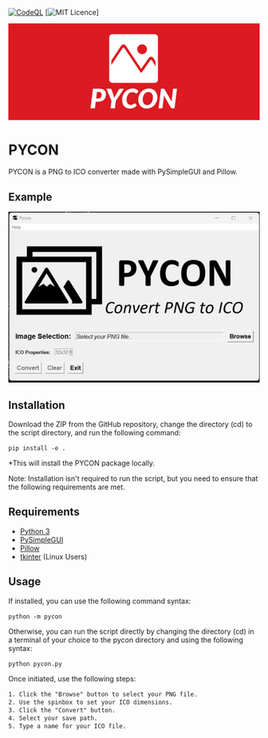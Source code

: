 [![CodeQL](https://github.com/sorzkode/pycon/actions/workflows/codeql.yml/badge.svg)](https://github.com/sorzkode/pycon/actions/workflows/codeql.yml)
[![MIT Licence](https://en.wikipedia.org/wiki/MIT_License)]

![PYCON](https://raw.githubusercontent.com/sorzkode/pycon/master/assets/pycgit.png)

# PYCON

PYCON is a PNG to ICO converter made with PySimpleGUI and Pillow.

## Example

![Example](https://raw.githubusercontent.com/sorzkode/pycon/master/assets/example.png)

## Installation

Download the ZIP from the GitHub repository, change the directory (cd) to the script directory, and run the following command:
```
pip install -e .
```
*This will install the PYCON package locally.

Note: Installation isn't required to run the script, but you need to ensure that the following requirements are met.

## Requirements

- [Python 3](https://www.python.org/downloads/)
- [PySimpleGUI](https://pypi.org/project/PySimpleGUI/)
- [Pillow](https://pypi.org/project/Pillow/)
- [tkinter](https://docs.python.org/3/library/tkinter.html) (Linux Users)

## Usage

If installed, you can use the following command syntax:
```
python -m pycon
```
Otherwise, you can run the script directly by changing the directory (cd) in a terminal of your choice to the pycon directory and using the following syntax:
```
python pycon.py
```

Once initiated, use the following steps:
```            
1. Click the "Browse" button to select your PNG file.
2. Use the spinbox to set your ICO dimensions.
3. Click the "Convert" button.
4. Select your save path.
5. Type a name for your ICO file.
```

